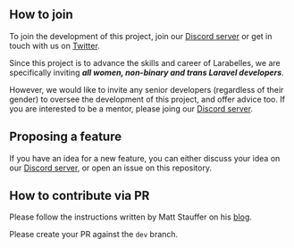 ## How to join

To join the development of this project, join our [Discord server](https://discord.gg/cpZQXFes) or get in touch with us on [Twitter](https://twitter.com/LarabellesPHP).

Since this project is to advance the skills and career of Larabelles, we are specifically inviting ***all women, non-binary and trans Laravel developers***.

However, we would like to invite any senior developers (regardless of their gender) to oversee the development of this project, and offer advice too. If you are interested to be a mentor, please joing our [Discord server](https://discord.gg/cpZQXFes).

## Proposing a feature

If you have an idea for a new feature, you can either discuss your idea on our [Discord server](https://discord.gg/cpZQXFes), or open an issue on this repository.

## How to contribute via PR

Please follow the instructions written by Matt Stauffer on his [blog](https://mattstauffer.com/blog/how-to-contribute-to-an-open-source-github-project-using-your-own-fork/).

Please create your PR against the `dev` branch.
